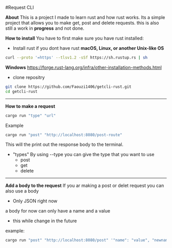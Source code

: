 #Request CLI

**About**
This is a project I made to learn rust and how rust works.
Its a simple project that allows you to make get, post and delete requests.
this is also still a work in **progress** and not done. 

**How to install**
You have to first make sure you have rust installed:

- Install rust if you dont have rust
**macOS, Linux, or another Unix-like OS**
```bash
curl --proto '=https' --tlsv1.2 -sSf https://sh.rustup.rs | sh
```
**Windows**
https://forge.rust-lang.org/infra/other-installation-methods.html

- clone repositry 
````bash
git clone https://github.com/Faouzi1406/getcli-rust.git
cd getcli-rust
````


****
**How to make a request**
````bash
cargo run "type" "url" 
````

Example
````bash
cargo run "post" "http://localhost:8080/post-route" 
````

This will the print out the response body to the terminal.

* "types"
	By using --type you can give the type that you want to use 
	* post
	* get
	* delete
***


**Add a body to the request**
If you ar making a post or delet request you can also use a body 
- Only JSON right now

a body for now can only have a  name and a value
- this while change in the future

example: 
````bash
cargo run "post" "http://localhost:8080/post" '"name": "value", "newname":"new value"'
````

